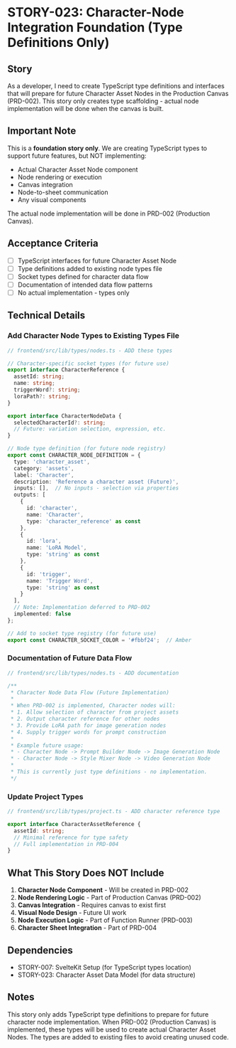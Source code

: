# STORY-023: Character-Node Integration Foundation (Type Definitions Only)

## Story
As a developer, I need to create TypeScript type definitions and interfaces that will prepare for future Character Asset Nodes in the Production Canvas (PRD-002). This story only creates type scaffolding - actual node implementation will be done when the canvas is built.

## Important Note
This is a **foundation story only**. We are creating TypeScript types to support future features, but NOT implementing:
- Actual Character Asset Node component
- Node rendering or execution
- Canvas integration
- Node-to-sheet communication
- Any visual components

The actual node implementation will be done in PRD-002 (Production Canvas).

## Acceptance Criteria
- [ ] TypeScript interfaces for future Character Asset Node
- [ ] Type definitions added to existing node types file
- [ ] Socket types defined for character data flow
- [ ] Documentation of intended data flow patterns
- [ ] No actual implementation - types only

## Technical Details

### Add Character Node Types to Existing Types File

```typescript
// frontend/src/lib/types/nodes.ts - ADD these types

// Character-specific socket types (for future use)
export interface CharacterReference {
  assetId: string;
  name: string;
  triggerWord?: string;
  loraPath?: string;
}

export interface CharacterNodeData {
  selectedCharacterId?: string;
  // Future: variation selection, expression, etc.
}

// Node type definition (for future node registry)
export const CHARACTER_NODE_DEFINITION = {
  type: 'character_asset',
  category: 'assets',
  label: 'Character',
  description: 'Reference a character asset (Future)',
  inputs: [],  // No inputs - selection via properties
  outputs: [
    {
      id: 'character',
      name: 'Character',
      type: 'character_reference' as const
    },
    {
      id: 'lora',
      name: 'LoRA Model',
      type: 'string' as const
    },
    {
      id: 'trigger',
      name: 'Trigger Word',
      type: 'string' as const
    }
  ],
  // Note: Implementation deferred to PRD-002
  implemented: false
};

// Add to socket type registry (for future use)
export const CHARACTER_SOCKET_COLOR = '#fbbf24';  // Amber
```

### Documentation of Future Data Flow

```typescript
// frontend/src/lib/types/nodes.ts - ADD documentation

/**
 * Character Node Data Flow (Future Implementation)
 * 
 * When PRD-002 is implemented, Character nodes will:
 * 1. Allow selection of character from project assets
 * 2. Output character reference for other nodes
 * 3. Provide LoRA path for image generation nodes
 * 4. Supply trigger words for prompt construction
 * 
 * Example future usage:
 * - Character Node -> Prompt Builder Node -> Image Generation Node
 * - Character Node -> Style Mixer Node -> Video Generation Node
 * 
 * This is currently just type definitions - no implementation.
 */
```

### Update Project Types

```typescript
// frontend/src/lib/types/project.ts - ADD character reference type

export interface CharacterAssetReference {
  assetId: string;
  // Minimal reference for type safety
  // Full implementation in PRD-004
}
```

## What This Story Does NOT Include

1. **Character Node Component** - Will be created in PRD-002
2. **Node Rendering Logic** - Part of Production Canvas (PRD-002)
3. **Canvas Integration** - Requires canvas to exist first
4. **Visual Node Design** - Future UI work
5. **Node Execution Logic** - Part of Function Runner (PRD-003)
6. **Character Sheet Integration** - Part of PRD-004

## Dependencies
- STORY-007: SvelteKit Setup (for TypeScript types location)
- STORY-023: Character Asset Data Model (for data structure)

## Notes
This story only adds TypeScript type definitions to prepare for future character node implementation. When PRD-002 (Production Canvas) is implemented, these types will be used to create actual Character Asset Nodes. The types are added to existing files to avoid creating unused code.